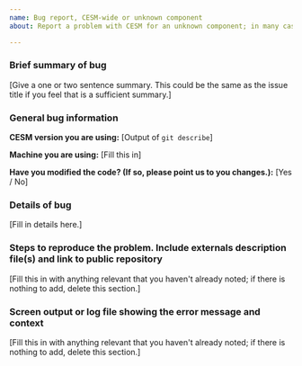 ```yaml
---
name: Bug report, CESM-wide or unknown component
about: Report a problem with CESM for an unknown component; in many cases, one of the links below is more appropriate

---
```


### Brief summary of bug

[Give a one or two sentence summary. This could be the same as the issue title if you feel that is a sufficient summary.]

### General bug information

**CESM version you are using:** [Output of `git describe`]

**Machine you are using:** [Fill this in]

**Have you modified the code? (If so, please point us to you changes.):** [Yes / No]

### Details of bug

[Fill in details here.]

### Steps to reproduce the problem. Include externals description file(s) and link to public repository

[Fill this in with anything relevant that you haven't already noted; if there is nothing to add, delete this section.]

### Screen output or log file showing the error message and context

[Fill this in with anything relevant that you haven't already noted; if there is nothing to add, delete this section.]
